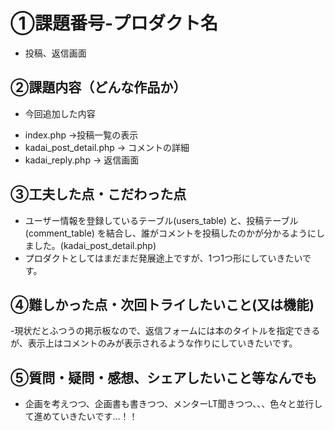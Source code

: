 # ①課題番号-プロダクト名
- 投稿、返信画面

## ②課題内容（どんな作品か）
- 今回追加した内容
* index.php ->投稿一覧の表示
* kadai_post_detail.php -> コメントの詳細
* kadai_reply.php -> 返信画面


## ③工夫した点・こだわった点
- ユーザー情報を登録しているテーブル(users_table) と、投稿テーブル(comment_table) を結合し、誰がコメントを投稿したのかが分かるようにしました。(kadai_post_detail.php)
- プロダクトとしてはまだまだ発展途上ですが、1つ1つ形にしていきたいです。


## ④難しかった点・次回トライしたいこと(又は機能)
-現状だとふつうの掲示板なので、返信フォームには本のタイトルを指定できるが、表示上はコメントのみが表示されるような作りにしていきたいです。


## ⑤質問・疑問・感想、シェアしたいこと等なんでも
- 企画を考えつつ、企画書も書きつつ、メンターLT聞きつつ、、、色々と並行して進めていきたいです…！！



